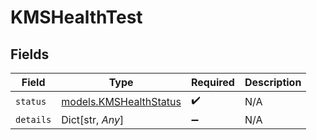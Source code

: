 # KMSHealthTest


## Fields

| Field                                                  | Type                                                   | Required                                               | Description                                            |
| ------------------------------------------------------ | ------------------------------------------------------ | ------------------------------------------------------ | ------------------------------------------------------ |
| `status`                                               | [models.KMSHealthStatus](../models/kmshealthstatus.md) | :heavy_check_mark:                                     | N/A                                                    |
| `details`                                              | Dict[str, *Any*]                                       | :heavy_minus_sign:                                     | N/A                                                    |